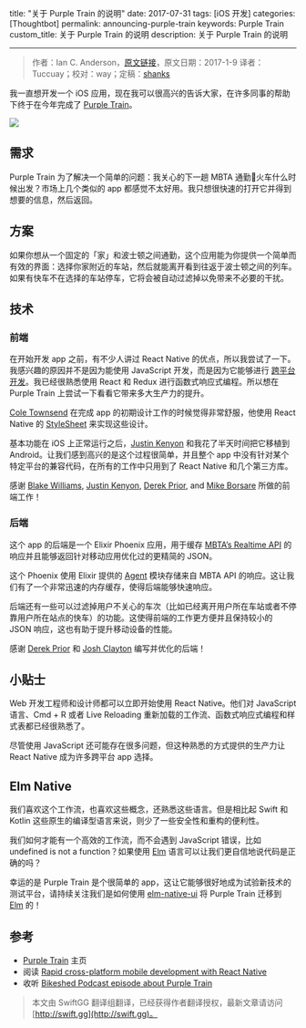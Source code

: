 title: "关于 Purple Train 的说明"
date: 2017-07-31
tags: [iOS 开发]
categories: [Thoughtbot]
permalink: announcing-purple-train
keywords: Purple Train
custom_title: 关于 Purple Train 的说明
description: 关于 Purple Train 的说明

---
> 作者：Ian C. Anderson，[原文链接](https://robots.thoughtbot.com/announcing-purple-train)，原文日期：2017-1-9
> 译者：Tuccuay；校对：way；定稿：[shanks](http://codebuild.me/)
  







<!--此处开始正文-->

我一直想开发一个 iOS 应用，现在我可以很高兴的告诉大家，在许多同事的帮助下终于在今年完成了 [Purple Train](https://purpletrainapp.com/)。

![](https://swift.gg/img/articles/announcing-purple-train/TujwAPQD6B8G2RoVixXA_purple-train-iphone-app-f7b427aaec509ee65069d07f2e809152.png1501462197.36)

<!--more-->

## 需求

Purple Train 为了解决一个简单的问题：我关心的下一趟 MBTA 通勤火车什么时候出发？市场上几个类似的 app 都感觉不太好用。我只想很快速的打开它并得到想要的信息，然后返回。

## 方案

如果你想从一个固定的「家」和波士顿之间通勤，这个应用能为你提供一个简单而有效的界面：选择你家附近的车站，然后就能离开看到往返于波士顿之间的列车。如果有快车不在选择的车站停车，它将会被自动过滤掉以免带来不必要的干扰。

## 技术

### 前端

在开始开发 app 之前，有不少人讲过 React Native 的优点，所以我尝试了一下。我感兴趣的原因并不是因为能使用 JavaScript 开发，而是因为它能够进行 [跨平台开发](https://robots.thoughtbot.com/rapid-cross-platform-mobile-development-with-react-native)。我已经很熟悉使用 React 和 Redux 进行函数式响应式编程。所以想在 Purple Train 上尝试一下看看它带来多大生产力的提升。

[Cole Townsend](https://twitter.com/twnsndco) 在完成 app 的初期设计工作的时候觉得非常舒服，他使用 React Native 的 [StyleSheet](https://facebook.github.io/react-native/docs/stylesheet.html) 来实现这些设计。

基本功能在 iOS 上正常运行之后，[Justin Kenyon](https://twitter.com/kenyonj) 和我花了半天时间把它移植到 Android。让我们感到高兴的是这个过程很简单，并且整个 app 中没有针对某个特定平台的兼容代码，在所有的工作中只用到了 React Native 和几个第三方库。

感谢 [Blake Williams](https://twitter.com/blakewilliams__), [Justin Kenyon](https://twitter.com/kenyonj), [Derek Prior](https://twitter.com/derekprior), and [Mike Borsare](https://twitter.com/mborsare) 所做的前端工作！

### 后端

这个 app 的后端是一个 Elixir Phoenix 应用，用于缓存 [MBTA’s Realtime API](http://realtime.mbta.com/portal) 的响应并且能够返回针对移动应用优化过的更精简的 JSON。

这个 Phoenix 使用 Elixir 提供的 [Agent](http://elixir-lang.org/getting-started/mix-otp/agent.html) 模块存储来自 MBTA API 的响应。这让我们有了一个非常迅速的内存缓存，使得后端能够快速响应。

后端还有一些可以过滤掉用户不关心的车次（比如已经离开用户所在车站或者不停靠用户所在站点的快车）的功能。这使得前端的工作更方便并且保持较小的 JSON 响应，这也有助于提升移动设备的性能。

感谢 [Derek Prior](https://twitter.com/derekprior) 和 [Josh Clayton](https://twitter.com/joshuaclayton) 编写并优化的后端！

## 小贴士

Web 开发工程师和设计师都可以立即开始使用 React Native。他们对 JavaScript 语言、Cmd + R 或者 Live Reloading 重新加载的工作流、函数式响应式编程和样式表都已经很熟悉了。

尽管使用 JavaScript 还可能存在很多问题，但这种熟悉的方式提供的生产力让 React Native 成为许多跨平台 app 选择。

## Elm Native

我们喜欢这个工作流，也喜欢这些概念，还熟悉这些语言。但是相比起 Swift 和 Kotlin 这些原生的编译型语言来说，则少了一些安全性和重构的便利性。

我们如何才能有一个高效的工作流，而不会遇到 JavaScript 错误，比如 undefined is not a function？如果使用 [Elm](http://elm-lang.org/) 语言可以让我们更自信地说代码是正确的吗？

幸运的是 Purple Train 是个很简单的 app，这让它能够很好地成为试验新技术的测试平台，请持续关注我们是如何使用 [elm-native-ui](https://github.com/ohanhi/elm-native-ui) 将 Purple Train 迁移到 [Elm](http://elm-lang.org/) 的！

## 参考

- [Purple Train](https://purpletrainapp.com/) 主页
- 阅读 [Rapid cross-platform mobile development with React Native](https://robots.thoughtbot.com/rapid-cross-platform-mobile-development-with-react-native)
- 收听 [Bikeshed Podcast episode about Purple Train](http://bikeshed.fm/86)
> 本文由 SwiftGG 翻译组翻译，已经获得作者翻译授权，最新文章请访问 [http://swift.gg](http://swift.gg)。